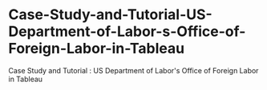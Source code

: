 # Case-Study-and-Tutorial-US-Department-of-Labor-s-Office-of-Foreign-Labor-in-Tableau
Case Study and Tutorial : US Department of Labor's Office of Foreign Labor in Tableau
